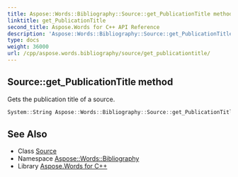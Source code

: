 ```yaml
---
title: Aspose::Words::Bibliography::Source::get_PublicationTitle method
linktitle: get_PublicationTitle
second_title: Aspose.Words for C++ API Reference
description: 'Aspose::Words::Bibliography::Source::get_PublicationTitle method. Gets the publication title of a source in C++.'
type: docs
weight: 36000
url: /cpp/aspose.words.bibliography/source/get_publicationtitle/
---
```

## Source::get_PublicationTitle method


Gets the publication title of a source.

```cpp
System::String Aspose::Words::Bibliography::Source::get_PublicationTitle() const
```

## See Also

* Class [Source](../)
* Namespace [Aspose::Words::Bibliography](../../)
* Library [Aspose.Words for C++](../../../)
